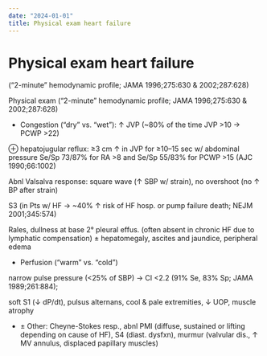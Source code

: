 ```yaml
---
date: "2024-01-01"
title: Physical exam heart failure
---
```


# Physical exam heart failure
(“2-minute” hemodynamic profile; JAMA 1996;275:630 & 2002;287:628)

Physical exam (“2-minute” hemodynamic profile; JAMA 1996;275:630 & 2002;287:628)
* Congestion (“dry” vs. “wet”): ↑ JVP (~80% of the time JVP >10 → PCWP >22)

⊕ hepatojugular reflux: ≥3 cm ↑ in JVP for ≥10–15 sec w/ abdominal pressure Se/Sp 73/87% for RA >8 and Se/Sp 55/83% for PCWP >15 (AJC 1990;66:1002)

Abnl Valsalva response: square wave (↑ SBP w/ strain), no overshoot (no ↑ BP after strain)

S3 (in Pts w/ HF → ~40% ↑ risk of HF hosp. or pump failure death; NEJM 2001;345:574)

Rales, dullness at base 2° pleural effus. (often absent in chronic HF due to lymphatic compensation) ± hepatomegaly, ascites and jaundice, peripheral edema

* Perfusion (“warm” vs. “cold”)

narrow pulse pressure (<25% of SBP) → CI <2.2 (91% Se, 83% Sp; JAMA 1989;261:884);

soft S1 (↓ dP/dt), pulsus alternans, cool & pale extremities, ↓ UOP, muscle atrophy

* ± Other: Cheyne-Stokes resp., abnl PMI (diffuse, sustained or lifting depending on cause of HF), S4 (diast. dysfxn), murmur (valvular dis., ↑ MV annulus, displaced papillary muscles)

